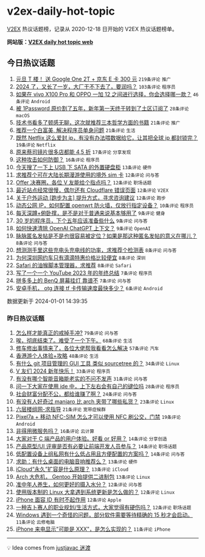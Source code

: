 # v2ex-daily-hot-topic

[V2EX](https://www.v2ex.com/) 热议话题榜，记录从 2020-12-18 日开始的 V2EX 热议话题榜单。

**网站版：[V2EX daily hot topic web](https://boojack.github.io/v2ex-daily-hot-topic-web/)**

## 今日热议话题

<!-- TODAY BEGIN -->

1. [元旦 T 楼！ 送 Google One 2T + 京东 E 卡 300 元](https://www.v2ex.com/t/1004976) `219条评论` `推广`
1. [2024 了，又长了一岁，大厂干不下去了，要润吗？](https://www.v2ex.com/t/1004896) `103条评论` `程序员`
1. [如果在 vivo X100 Pro 和 OPPO 一加 12 之间进行选择，你会选择哪一款？](https://www.v2ex.com/t/1004916) `46条评论` `Android`
1. [被 1Password 原价割了五年，新年第一天终于转到了土区订阅了](https://www.v2ex.com/t/1004913) `28条评论` `macOS`
1. [技术书看多了顿感无聊，这次就推荐三本哲学方面的书籍](https://www.v2ex.com/t/1004923) `21条评论` `推广`
1. [推荐一个白富美, 解决程序员单身问题](https://www.v2ex.com/t/1004892) `21条评论` `生活`
1. [既然 Netflix 这么爱封 ip，有没有办法喂数据给它，让其把全球 ip 都封锁完？](https://www.v2ex.com/t/1004905) `19条评论` `Netflix`
1. [原来蔡司镜片很多店都能 4,5 折](https://www.v2ex.com/t/1004950) `17条评论` `分享发现`
1. [这种攻击如何防御？](https://www.v2ex.com/t/1004949) `16条评论` `程序员`
1. [今天搜了一下上 USB 下 SATA 的外置硬盘柜](https://www.v2ex.com/t/1004974) `13条评论` `硬件`
1. [求推荐个可在大陆长期漫游使用的境外 sim 卡](https://www.v2ex.com/t/1004957) `12条评论` `问与答`
1. [Offer 决赛圈，各位 V 友能给个指点吗？](https://www.v2ex.com/t/1004946) `12条评论` `职场话题`
1. [最近站点经常很慢，偶尔还有 Cloudflare 错误页面](https://www.v2ex.com/t/1004909) `12条评论` `V2EX`
1. [关于户外运动 [跑步为主] 提升方式，寻求咨询建议](https://www.v2ex.com/t/1004898) `12条评论` `跑步`
1. [动态公网 IP，如何配置 openwrt 防火墙，仅放行指定设备？](https://www.v2ex.com/t/1004926) `10条评论` `程序员`
1. [每天深蹲+俯卧撑，是不是对于普通来说基本够用了](https://www.v2ex.com/t/1004978) `9条评论` `健身`
1. [30 岁的程序员，下个五年应该准备些什么](https://www.v2ex.com/t/1004956) `9条评论` `问与答`
1. [如何快速清除 OpenAI ChatGPT 上下文？](https://www.v2ex.com/t/1004921) `9条评论` `OpenAI`
1. [脉脉匿名发帖是不是也很容易被定位？如果是那这种匿名发帖的意义在哪儿？](https://www.v2ex.com/t/1004980) `8条评论` `问与答`
1. [想测测手里这些充电头充电线的功率，求推荐个检测表](https://www.v2ex.com/t/1004944) `8条评论` `问与答`
1. [为何深圳网约车只有滴滴特惠价格比较便宜](https://www.v2ex.com/t/1004927) `8条评论` `深圳`
1. [Safari 的油猴脚本管理器，求推荐](https://www.v2ex.com/t/1004914) `8条评论` `Safari`
1. [写了一个一个 YouTube 2023 年的年终总结](https://www.v2ex.com/t/1004929) `7条评论` `程序员`
1. [拼多多上的 BenQ 屏幕挂灯 靠谱不](https://www.v2ex.com/t/1004895) `7条评论` `问与答`
1. [安卓手机， otg 连接 tf 卡传输速度最快多少？](https://www.v2ex.com/t/1004951) `6条评论` `Android`

数据更新于 2024-01-01 14:39:35

<!-- TODAY END -->

### 昨日热议话题

<!-- YESTERDAY BEGIN -->

1. [怎么样才能真正的戒掉手冲?](https://www.v2ex.com/t/1004819) `79条评论` `问与答`
1. [唉，彻底结束了。难受了一个下午。](https://www.v2ex.com/t/1004809) `68条评论` `生活`
1. [修车修出事情来了，各位大佬帮我看看怎么解决](https://www.v2ex.com/t/1004745) `57条评论` `汽车`
1. [香港游个人体验+攻略](https://www.v2ex.com/t/1004788) `48条评论` `生活`
1. [有什么 git 项目管理的 GUI 工具 类似 sourcetree 的？](https://www.v2ex.com/t/1004799) `34条评论` `Linux`
1. [V 友们 2024 新年快乐！](https://www.v2ex.com/t/1004877) `33条评论` `程序员`
1. [有没有哪个智能音箱能老实的不问不发声](https://www.v2ex.com/t/1004772) `31条评论` `问与答`
1. [问一下大家在使用 ide 中，上下左右会有自己的键位吗](https://www.v2ex.com/t/1004757) `28条评论` `程序员`
1. [社会财富分配不公，都给谁赚了啊？](https://www.v2ex.com/t/1004810) `24条评论` `问与答`
1. [有没有人好奇过 manjaro 比 arch 夹带了哪些私货？](https://www.v2ex.com/t/1004825) `23条评论` `Linux`
1. [六层楼组网-求指导](https://www.v2ex.com/t/1004749) `21条评论` `宽带症候群`
1. [Pixel7a + 移动 NFC-SIM 怎么才可以使用 NFC 刷公交，门禁](https://www.v2ex.com/t/1004801) `19条评论` `Android`
1. [非得用微服务吗？](https://www.v2ex.com/t/1004852) `16条评论` `云计算`
1. [大家对于 C 端产品的用户体验。好看 or 好用？](https://www.v2ex.com/t/1004837) `14条评论` `分享创造`
1. [产品原型/UI 评审是否有必要让前端开发人员参与？](https://www.v2ex.com/t/1004769) `14条评论` `职场话题`
1. [低配置设备上组私网有什么低占用且方便配置的方案吗？](https://www.v2ex.com/t/1004758) `14条评论` `问与答`
1. [求助：有什么桌面的电脑音响推荐么？](https://www.v2ex.com/t/1004803) `13条评论` `硬件`
1. [iCloud“永久”扩容是什么原理？](https://www.v2ex.com/t/1004778) `13条评论` `iCloud`
1. [Arch 大危机， Gentoo 开始提供二进制包](https://www.v2ex.com/t/1004744) `13条评论` `Linux`
1. [准中年人养生，如何更好的摄入水分？](https://www.v2ex.com/t/1004826) `12条评论` `问与答`
1. [使用版本制的 Linux 大拿遇到系统更新是怎么做的？](https://www.v2ex.com/t/1004813) `12条评论` `Linux`
1. [iPhone 面容 ID 有时不起作用](https://www.v2ex.com/t/1004755) `12条评论` `Apple`
1. [一种吉卜赛人的职业规划/生活方式，大家觉得有硬伤吗？](https://www.v2ex.com/t/1004752) `12条评论` `职场话题`
1. [Windows 遇到一个奇怪的问题，部分软件需要等待精确的 15 秒才会启动。](https://www.v2ex.com/t/1004865) `11条评论` `云修电脑`
1. [iPhone 来电显示"可能是 XXX"，是怎么实现的？](https://www.v2ex.com/t/1004849) `11条评论` `iPhone`

<!-- YESTERDAY END -->

---

💡 Idea comes from [justjavac 迷渡](https://github.com/justjavac/)
